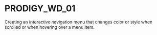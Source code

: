 <h1>PRODIGY_WD_01</h1>
<p>Creating an interactive navigation menu that changes color or style when scrolled or when hovering over a menu item. </p>
